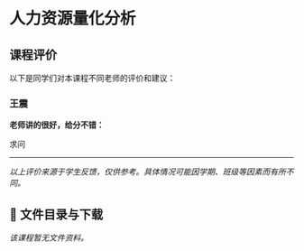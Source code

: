 # 人力资源量化分析

## 课程评价

以下是同学们对本课程不同老师的评价和建议：

### 王震

**老师讲的很好，给分不错：**

求问

---

*以上评价来源于学生反馈，仅供参考。具体情况可能因学期、班级等因素而有所不同。*
## 📄 文件目录与下载

_该课程暂无文件资料。_
